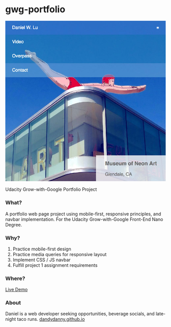 # gwg-portfolio
![image](https://github.com/dandydanny/gwg-portfolio/blob/master/screenshot.jpg)

Udacity Grow-with-Google Portfolio Project

### What?
A portfolio web page project using mobile-first, responsive principles, and navbar implementation. For the Udacity Grow-with-Google Front-End Nano Degree.

### Why?
1. Practice mobile-first design
1. Practice media queries for responsive layout
1. Implement CSS / JS navbar
1. Fulfill project 1 assignment requirements

### Where?
[Live Demo](https://dandydanny.github.io/gwg-portfolio/)

### About
Daniel is a web developer seeking opportunities, beverage socials, and late-night taco runs. [dandydanny.github.io](https://git.io/vxurG)

